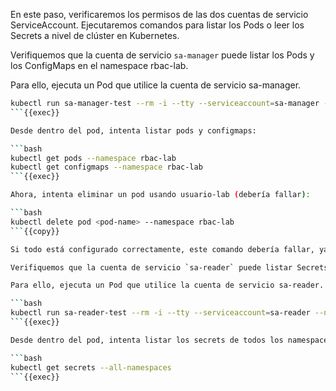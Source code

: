 En este paso, verificaremos los permisos de las dos cuentas de servicio ServiceAccount. 
Ejecutaremos comandos para listar los Pods o leer los Secrets a nivel de clúster en Kubernetes.

Verifiquemos que la cuenta de servicio `sa-manager` puede listar los Pods y los ConfigMaps en el namespace rbac-lab.

Para ello, ejecuta un Pod que utilice la cuenta de servicio sa-manager.

```bash
kubectl run sa-manager-test --rm -i --tty --serviceaccount=sa-manager --namespace=rbac-lab --image=busybox -- sh
```{{exec}}

Desde dentro del pod, intenta listar pods y configmaps:

```bash
kubectl get pods --namespace rbac-lab
kubectl get configmaps --namespace rbac-lab
```{{exec}}

Ahora, intenta eliminar un pod usando usuario-lab (debería fallar): 

```bash
kubectl delete pod <pod-name> --namespace rbac-lab
```{{copy}}

Si todo está configurado correctamente, este comando debería fallar, ya que la ServiceAccount sa-manager no tiene permisos de eliminación.

Verifiquemos que la cuenta de servicio `sa-reader` puede listar Secrets a nivel de clúster.

Para ello, ejecuta un Pod que utilice la cuenta de servicio sa-reader.

```bash
kubectl run sa-reader-test --rm -i --tty --serviceaccount=sa-reader --namespace=rbac-lab --image=busybox -- sh
```{{exec}}

Desde dentro del pod, intenta listar los secrets de todos los namespaces:

```bash
kubectl get secrets --all-namespaces
```{{exec}}